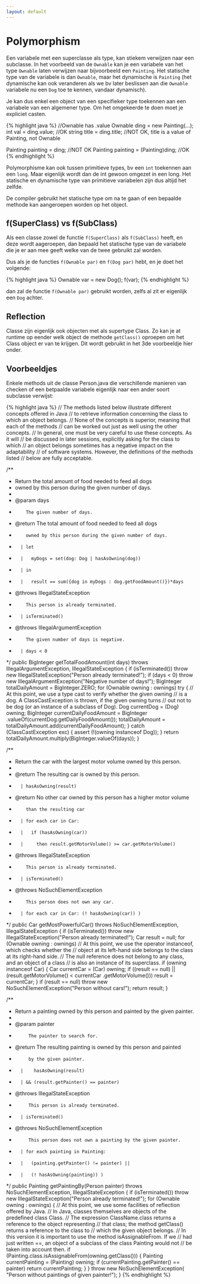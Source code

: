 ```yaml
---
layout: default
---
```


# Polymorphism

Een variabele met een superclasse als type, kan stiekem verwijzen naar een subclasse. In het voorbeeld van de `Ownable` kan je een variabele van het type `Ownable` laten verwijzen naar bijvoorbeeld een `Painting`. Het statische type van de variabele is dan `Ownable`, maar het dynamische is `Painting` (het dynamische kan ook veranderen als we bv later beslissen aan die `Ownable` variabele nu een `Dog` toe te kennen, vandaar dynamisch).

Je kan dus enkel een object van een specifieker type toekennen aan een variabele van een algemener type. Om het omgekeerde te doen moet je expliciet casten.

{% highlight java %}
//Ownable has .value
Ownable ding = new Painting(...);
int val = ding.value; //OK
string title = ding.title; //NOT OK, title is a value of Painting, not Ownable

Painting painting = ding; //NOT OK
Painting painting = (Painting)ding; //OK
{% endhighlight %}

Polymorphisme kan ook tussen primitieve types, bv een `int` toekennen aan een `long`. Maar eigenlijk wordt dan de int gewoon omgezet in een long. Het statische en dynamische type van primitieve variabelen zijn dus altijd het zelfde.

De compiler gebruikt het statische type om na te gaan of een bepaalde methode kan aangeroepen worden op het object.

<!--more-->

## f(SuperClass) vs f(SubClass)

Als een classe zowel de functie `f(SuperClass)` als `f(SubClass)` heeft, en deze wordt aageroepen, dan bepaald het statische type van de variabele die je er aan mee geeft welke van de twee gebruikt zal worden.

Dus als je de functies `f(Ownable par)` en `f(Dog par)` hebt, en je doet het volgende:

{% highlight java %}
Ownable var = new Dog();
f(var);
{% endhighlight %}

dan zal de functie `f(Ownable par)` gebruikt worden, zelfs al zit er eigenlijk een `Dog` achter.

## Reflection

Classe zijn eigenlijk ook objecten met als supertype Class. Zo kan je at runtime op eender welk object de methode `getClass()` oproepen om het Class object er van te krijgen. Dit wordt gebruikt in het 3de voorbeeldje hier onder.

## Voorbeeldjes

Enkele methods uit de classe Person.java die verschillende manieren van checken of een betpaalde variabele eigenlijk naar een ander soort subclasse verwijst:

{% highlight java %}
// The methods listed below illustrate different concepts offered in Java
// to retrieve information concerning the class to which an object belongs.
// None of the concepts is superior, meaning that each of the methods
// can be worked out just as well using the other concepts.
// In general, one must be very careful to use these concepts. As it will
// be discussed in later sessions, explicitly asking for the class to which
// an object belongs sometimes has a negative impact on the adaptability
// of software systems. However, the definitions of the methods listed
// below are fully acceptable.

/**
* Return the total amount of food needed to feed all dogs
* owned by this person during the given number of days.
*
* @param  days
*         The given number of days.
* @return The total amount of food needed to feed all dogs
*         owned by this person during the given number of days.
*       | let
*       |   myDogs = set(dog: Dog | hasAsOwning(dog))
*       | in
*       |   result == sum({dog in myDogs : dog.getFoodAmount()})*days
* @throws IllegalStateException
*         This person is already terminated.
*       | isTerminated()
* @throws IllegalArgumentException
*         The given number of days is negative.
*       | days < 0
*/
public BigInteger getTotalFoodAmount(int days)
throws IllegalArgumentException, IllegalStateException {
    if (isTerminated())
    throw new IllegalStateException("Person already terminated!");
    if (days < 0)
    throw new IllegalArgumentException("Negative number of days!");
    BigInteger totalDailyAmount = BigInteger.ZERO;
    for (Ownable owning : ownings)
    try {
        // At this point, we use a type cast to verify whether the given owning
        // is a dog. A ClassCastException is thrown, if the given owning turns
        // out not to be dog (or an instance of a subclass of Dog).
        Dog currentDog = (Dog) owning;
        BigInteger currentDailyFoodAmount = BigInteger
            .valueOf(currentDog.getDailyFoodAmount());
        totalDailyAmount = totalDailyAmount.add(currentDailyFoodAmount);
    } catch (ClassCastException exc) {
        assert (!(owning instanceof Dog));
    }
    return totalDailyAmount.multiply(BigInteger.valueOf(days));
}

/**
* Return the car with the largest motor volume owned by this person.
*
* @return The resulting car is owned by this person.
*       | hasAsOwning(result)
* @return No other car owned by this person has a higher motor volume
*         than the resulting car
*       | for each car in Car:
*       |   if (hasAsOwning(car))
*       |     then result.getMotorVolume() >= car.getMotorVolume()
* @throws IllegalStateException
*         This person is already terminated.
*       | isTerminated()
* @throws NoSuchElementException
*         This person does not own any car.
*       | for each car in Car: (! hasAsOwning(car)) )
*/
public Car getMostPowerfulCar() throws NoSuchElementException,
IllegalStateException {
    if (isTerminated())
    throw new IllegalStateException("Person already terminated!");
    Car result = null;
    for (Ownable owning : ownings)
    // At this point, we use the operator instanceof, which checks whether the
    // object at its left-hand side belongs to the class at its right-hand side.
    // The null reference does not belong to any class, and an object of a class
    // is also an instance of its superclass.
    if (owning instanceof Car) {
        Car currentCar = (Car) owning;
        if ((result == null)
        || (result.getMotorVolume() < currentCar
        .getMotorVolume()))
        result = currentCar;
    }
    if (result == null)
    throw new NoSuchElementException("Person without cars!");
    return result;
}

/**
* Return a painting owned by this person and painted by the given painter.
*
* @param  painter
*		   The painter to search for.
* @return The resulting painting is owned by this person and painted
*		   by the given painter.
*       |    hasAsOwning(result)
*       | && (result.getPainter() == painter)
* @throws IllegalStateException
* 		   This person is already terminated.
*       | isTerminated()
* @throws NoSuchElementException
*		   This person does not own a painting by the given painter.
*       | for each painting in Painting:
*       |   (painting.getPainter() != painter) ||
*       |   (! hasAsOwning(painting)) )
*/
public Painting getPaintingBy(Person painter)
throws NoSuchElementException, IllegalStateException {
    if (isTerminated())
        throw new IllegalStateException("Person already terminated!");
    for (Ownable owning : ownings) {
        // At this point, we use some facilities of reflection offered by Java.
        // In Java, classes themselves are objects of the predefined class Class.
        // The expression ClassName.class returns a reference to the object representing
        // that class; the method getClass() returns a reference to the class to
        // which the given object belongs.
        // In this version it is important to use the method isAssignableFrom. If we
        // had just written ==, an object of a subclass of the class Painting would not
        // be taken into account then.
        if (Painting.class.isAssignableFrom(owning.getClass())) {
            Painting currentPainting = (Painting) owning;
            if (currentPainting.getPainter() == painter)
            return currentPainting;
        }
    }
    throw new NoSuchElementException(
        "Person without paintings of given painter!");
}
{% endhighlight %}
